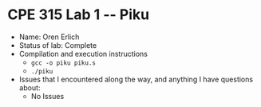 # CPE 315 Lab 1 -- Piku

* Name: Oren Erlich
* Status of lab: Complete
* Compilation and execution instructions
  * `gcc -o piku piku.s`
  * `./piku`
* Issues that I encountered along the way, and anything I have questions about:
  * No Issues
